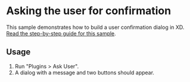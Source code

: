 # Asking the user for confirmation

This sample demonstrates how to build a user confirmation dialog in XD.
[Read the step-by-step guide for this sample](https://adobexdplatform.com/plugin-docs/tutorials/how-to-show-an-alert/).

## Usage

1. Run "Plugins > Ask User".
1. A dialog with a message and two buttons should appear.
